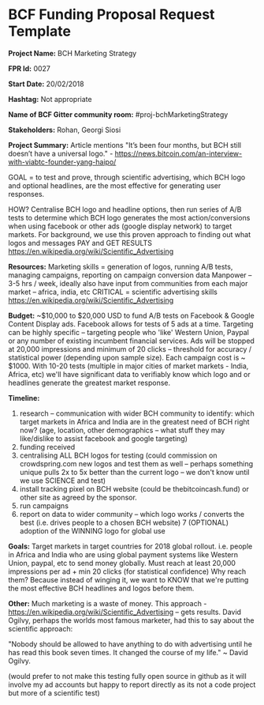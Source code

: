 
# BCF Funding Proposal Request Template

**Project Name:**
BCH Marketing Strategy

**FPR Id:**
0027

**Start Date:**
20/02/2018

**Hashtag:**
Not appropriate

**Name of BCF Gitter community room:**
#proj-bchMarketingStrategy

**Stakeholders:**
Rohan, Georgi Siosi 

**Project Summary:**
Article mentions &quot;It’s been four months, but BCH still doesn’t have a universal logo.&quot; - https://news.bitcoin.com/an-interview-with-viabtc-founder-yang-haipo/

GOAL = to test and prove, through scientific advertising, which BCH logo and optional headlines, are the most effective for generating user responses. 

HOW?
Centralise BCH logo and headline options, then run series of A/B tests to determine which BCH logo generates the most action/conversions when using facebook or other ads (google display network) to target markets. For background, we use this proven approach to finding out what logos and messages PAY and GET RESULTS https://en.wikipedia.org/wiki/Scientific_Advertising

**Resources:**
Marketing skills = generation of logos, running A/B tests, managing campaigns, reporting on campaign conversion data
Manpower – 3-5 hrs / week, ideally also have input from communities from each major market – africa, india, etc
CRITICAL = scientific advertising skills https://en.wikipedia.org/wiki/Scientific_Advertising

**Budget:**
~$10,000 to $20,000 USD to fund A/B tests on Facebook &amp; Google Content Display ads.
Facebook allows for tests of 5 ads at a time. Targeting can be highly specific – targeting people who &#39;like&#39; Western Union, Paypal or any number of existing incumbent financial services. 
Ads will be stopped at 20,000 impressions and minimum of 20 clicks – threshold for accuracy / statistical power (depending upon sample size). 
Each campaign cost is ~ $1000. With 10-20 tests (multiple in major cities of market markets - India, Africa, etc) we&#39;ll have significant data to verifiably know which logo and or headlines generate the greatest market response. 


**Timeline:**
1. research – communication with wider BCH community to identify: which target markets in Africa and India are in the greatest need of BCH right now? (age, location, other demographics – what stuff they may like/dislike to assist facebook and google targeting)
2. funding received
3. centralising ALL BCH logos for testing (could commission on crowdspring.com new logos and test them as well – perhaps something unique pulls 2x to 5x better than the current logo – we don&#39;t know until we use SCIENCE and test)
4. install tracking pixel on BCH website (could be thebitcoincash.fund) or other site as agreed by the sponsor.
5. run campaigns
6. report on data to wider community – which logo works / converts the best (i.e. drives people to a chosen BCH website)
7 (OPTIONAL) adoption of the WINNING logo for global use


**Goals:**
Target markets in target countries for 2018 global rollout. 
i.e. people in Africa and India who are using global payment systems like Western Union, paypal, etc to send money globally. 
Must reach at least 20,000 impressions per ad + min 20 clicks (for statistical confidence)
Why reach them? Because instead of winging it, we want to KNOW that we&#39;re putting the most effective BCH headlines and logos before them. 

**Other:**
Much marketing is a waste of money. This approach - https://en.wikipedia.org/wiki/Scientific_Advertising – gets results. David Ogilvy, perhaps the worlds most famous marketer, had this to say about the scientific approach:

&quot;Nobody should be allowed to have anything to do with advertising until he has read this book seven times. It changed the course of my life.&quot; ~ David Ogilvy.

(would prefer to not make this testing fully open source in github as it will involve my ad accounts but happy to report directly as its not a code project but more of a scientific test) 
